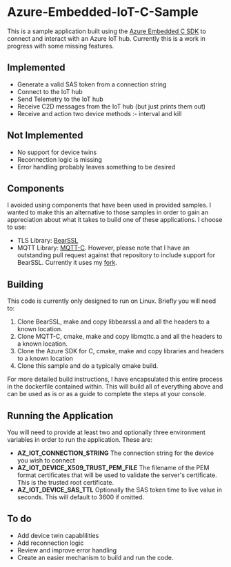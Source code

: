 # Azure-Embedded-IoT-C-Sample
This is a sample application built using the [Azure Embedded C SDK](https://github.com/Azure/azure-sdk-for-c) to connect and interact with an Azure IoT hub. Currently this is a work in progress with some missing features. 
## Implemented
- Generate a valid SAS token from a connection string
- Connect to the IoT hub
- Send Telemetry to the IoT hub
- Receive C2D messages from the IoT hub (but just prints them out)
- Receive and action two device methods :- interval and kill

## Not Implemented
- No support for device twins
- Reconnection logic is missing
- Error handling probably leaves something to be desired

## Components
I avoided using components that have been used in provided samples. I wanted to make this an alternative to those samples in order to gain an appreciation about what it takes to build one of these applications. I choose to use:
- TLS Library: [BearSSL](https://bearssl.org)
- MQTT Library: [MQTT-C](https://github.com/LiamBindle/MQTT-C). However, please note that I have an outstanding pull request against that repository to include support for BearSSL. Currently it uses my [fork](https://github.com/markrad/MQTT-C).

## Building
This code is currently only designed to run on Linux. Briefly you will need to:

1. Clone BearSSL, make and copy libbearssl.a and all the headers to a known location.
2. Clone MQTT-C, cmake, make and copy libmqttc.a and all the headers to a known location.
3. Clone the Azure SDK for C, cmake, make and copy libraries and headers to a known location
3. Clone this sample and do a typically cmake build. 

For more detailed build instructions, I have encapsulated this entire process in the dockerfile contained within. This will build all of everything above and can be used as is or as a guide to complete the steps at your console.
## Running the Application
You will need to provide at least two and optionally three environment variables in order to run the application. These are:
- **AZ_IOT_CONNECTION_STRING** The connection string for the device you wish to connect
- **AZ_IOT_DEVICE_X509_TRUST_PEM_FILE** The filename of the PEM format certificates that will be used to validate the server's certificate. This is the trusted root certificate.
- **AZ_IOT_DEVICE_SAS_TTL** Optionally the SAS token time to live value in seconds. This will default to 3600 if omitted.
## To do
- Add device twin capablilities
- Add reconnection logic
- Review and improve error handling
- Create an easier mechanism to build and run the code.
